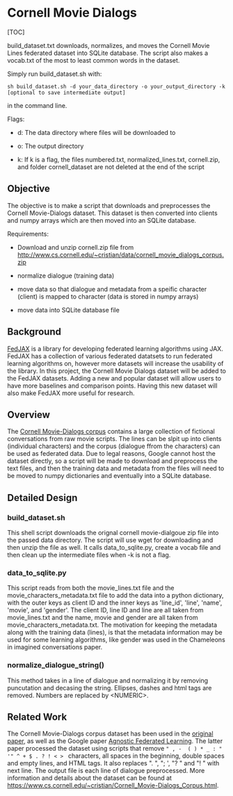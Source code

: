 # Cornell Movie Dialogs
[TOC]

build_dataset.txt downloads, normalizes, and moves the Cornell Movie Lines
federated dataset into SQLite database.
The script also makes a vocab.txt of the most to least common words in the dataset.

Simply run build_dataset.sh with:

```
sh build_dataset.sh -d your_data_directory -o your_output_directory -k
[optional to save intermediate output]
```

in the command line.

Flags:

- d: The data directory where files will be downloaded to

- o: The output directory

- k: If k is a flag, the files numbered.txt, normalized_lines.txt, cornell.zip,
  and folder cornell_dataset are not deleted at the end of the script


## Objective


The objective is to make a script that downloads and preprocesses the Cornell
Movie-Dialogs dataset. This dataset is then converted into clients and numpy
arrays which are then moved into an SQLite database.

Requirements:

- Download and unzip cornell.zip file from
http://www.cs.cornell.edu/~cristian/data/cornell_movie_dialogs_corpus.zip

- normalize dialogue (training data)

- move data so that dialogue and metadata from a speific character
(client) is mapped to character (data is stored in numpy arrays)

- move data into SQLite database file

## Background

[FedJAX](https://fedjax.readthedocs.io/en/latest/) is a library for developing
federated learning algorithms using JAX. FedJAX has a collection of various
federated datatsets to run federated learning algorithms on, however more
datasets will increase the usability of the library. In this project, the
Cornell Movie Dialogs dataset will be added to the FedJAX datasets. Adding a new
and popular dataset will allow users to have more baselines and comparison
points. Having this new dataset will also make FedJAX more useful for research.

## Overview

The [Cornell Movie-Dialogs corpus](https://www.cs.cornell.edu/~cristian/Cornell_Movie-Dialogs_Corpus.html)
contains a large collection of fictional
conversations from raw movie scripts. The lines can be slpit up into clients
(individual characters) and the corpus (dialogue ffrom the characters) can be
used as federated data. Due to legal reasons, Google cannot host the dataset
directly, so a script will be made to download and preprocess the text files,
and then the training data and metadata from the files will need to be moved to
numpy dictionaries and eventually into a SQLite database.

## Detailed Design

### build_dataset.sh
This shell script downloads the orignal cornell movie-dialgoue zip file into
the passed data directory. The script will use wget for downloading and then
unzip the file as well. It calls data_to_sqlite.py, create a vocab file and then
clean up the intermediate files when -k is not a flag.

### data_to_sqlite.py

This script reads from both the movie_lines.txt file and the
movie_characters_metadata.txt file to add the data into a python
dictionary, with the outer keys as client ID and the inner keys as 'line_id',
'line', 'name', 'movie', and 'gender'. The client ID, line ID and line are all
taken from movie_lines.txt and the name, movie and gender are all taken from
movie_characters_metadata.txt. The motivation for keeping the metadata along
with the training data (lines), is that the metadata information may be used for
some learning algorithms, like gender was used in the Chameleons in imagined
conversations paper.

### normalize_dialogue_string()

This method takes in a line of dialogue and normalizing
it by removing puncutation and decasing the string. Ellipses,
dashes and html tags are removed. Numbers are replaced by \<NUMERIC\>.


## Related Work

The Cornell Movie-Dialogs corpus dataset has been used in the
[original paper](https://arxiv.org/abs/1106.3077), as well as the Google paper
[Agnostic Federated Learning](https://arxiv.org/abs/1902.00146). The latter
paper processed the dataset using scripts that remove
`" , -  ( ) * _ : " '" ^ + $ . ? ! < > ` characters, all
spaces in the beginning, double spaces and empty lines, and HTML tags. It also
replaces ". ", "; ',  "? " and "! " with next line. The output file is each line
of dialogue preprocessed. More information and details about the dataset can be found at
https://www.cs.cornell.edu/~cristian/Cornell_Movie-Dialogs_Corpus.html.




